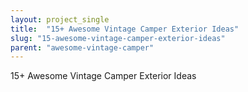 ```yaml
---
layout: project_single
title:  "15+ Awesome Vintage Camper Exterior Ideas"
slug: "15-awesome-vintage-camper-exterior-ideas"
parent: "awesome-vintage-camper"
---
```

15+ Awesome Vintage Camper Exterior Ideas